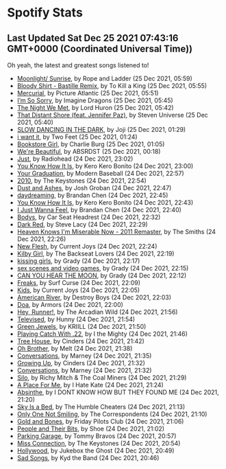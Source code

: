 
# Spotify Stats
## Last Updated Sat Dec 25 2021 07:43:16 GMT+0000 (Coordinated Universal Time))

Oh yeah, the latest and greatest songs listened to!

- [Moonlight/ Sunrise](https://www.last.fm/music/Rope+and+Ladder/_/Moonlight%2F+Sunrise), by Rope and Ladder (25 Dec 2021, 05:59)
- [Bloody Shirt - Bastille Remix](https://www.last.fm/music/To+Kill+a+King/_/Bloody+Shirt+-+Bastille+Remix), by To Kill a King (25 Dec 2021, 05:55)
- [Mercurial](https://www.last.fm/music/Picture+Atlantic/_/Mercurial), by Picture Atlantic (25 Dec 2021, 05:51)
- [I’m So Sorry](https://www.last.fm/music/Imagine+Dragons/_/I%E2%80%99m+So+Sorry), by Imagine Dragons (25 Dec 2021, 05:45)
- [The Night We Met](https://www.last.fm/music/Lord+Huron/_/The+Night+We+Met), by Lord Huron (25 Dec 2021, 05:42)
- [That Distant Shore (feat. Jennifer Paz)](https://www.last.fm/music/Steven+Universe/_/That+Distant+Shore+(feat.+Jennifer+Paz)), by Steven Universe (25 Dec 2021, 05:40)
- [SLOW DANCING IN THE DARK](https://www.last.fm/music/Joji/_/SLOW+DANCING+IN+THE+DARK), by Joji (25 Dec 2021, 01:29)
- [i want it](https://www.last.fm/music/Two+Feet/_/i+want+it), by Two Feet (25 Dec 2021, 01:24)
- [Bookstore Girl](https://www.last.fm/music/Charlie+Burg/_/Bookstore+Girl), by Charlie Burg (25 Dec 2021, 01:05)
- [We're Beautiful](https://www.last.fm/music/ABSRDST/_/We%27re+Beautiful), by ABSRDST (25 Dec 2021, 00:18)
- [Just](https://www.last.fm/music/Radiohead/_/Just), by Radiohead (24 Dec 2021, 23:02)
- [You Know How It Is](https://www.last.fm/music/Kero+Kero+Bonito/_/You+Know+How+It+Is), by Kero Kero Bonito (24 Dec 2021, 23:00)
- [Your Graduation](https://www.last.fm/music/Modern+Baseball/_/Your+Graduation), by Modern Baseball (24 Dec 2021, 22:57)
- [2010](https://www.last.fm/music/The+Keystones/_/2010), by The Keystones (24 Dec 2021, 22:54)
- [Dust and Ashes](https://www.last.fm/music/Josh+Groban/_/Dust+and+Ashes), by Josh Groban (24 Dec 2021, 22:47)
- [daydreaming](https://www.last.fm/music/Brandan+Chen/_/daydreaming), by Brandan Chen (24 Dec 2021, 22:45)
- [You Know How It Is](https://www.last.fm/music/Kero+Kero+Bonito/_/You+Know+How+It+Is), by Kero Kero Bonito (24 Dec 2021, 22:43)
- [I Just Wanna Feel](https://www.last.fm/music/Brandan+Chen/_/I+Just+Wanna+Feel), by Brandan Chen (24 Dec 2021, 22:40)
- [Bodys](https://www.last.fm/music/Car+Seat+Headrest/_/Bodys), by Car Seat Headrest (24 Dec 2021, 22:32)
- [Dark Red](https://www.last.fm/music/Steve+Lacy/_/Dark+Red), by Steve Lacy (24 Dec 2021, 22:29)
- [Heaven Knows I'm Miserable Now - 2011 Remaster](https://www.last.fm/music/The+Smiths/_/Heaven+Knows+I%27m+Miserable+Now+-+2011+Remaster), by The Smiths (24 Dec 2021, 22:26)
- [New Flesh](https://www.last.fm/music/Current+Joys/_/New+Flesh), by Current Joys (24 Dec 2021, 22:24)
- [Kilby Girl](https://www.last.fm/music/The+Backseat+Lovers/_/Kilby+Girl), by The Backseat Lovers (24 Dec 2021, 22:19)
- [kissing girls](https://www.last.fm/music/Grady/_/kissing+girls), by Grady (24 Dec 2021, 22:17)
- [sex scenes and video games](https://www.last.fm/music/Grady/_/sex+scenes+and+video+games), by Grady (24 Dec 2021, 22:15)
- [CAN YOU HEAR THE MOON](https://www.last.fm/music/Grady/_/CAN+YOU+HEAR+THE+MOON), by Grady (24 Dec 2021, 22:12)
- [Freaks](https://www.last.fm/music/Surf+Curse/_/Freaks), by Surf Curse (24 Dec 2021, 22:09)
- [Kids](https://www.last.fm/music/Current+Joys/_/Kids), by Current Joys (24 Dec 2021, 22:05)
- [American River](https://www.last.fm/music/Destroy+Boys/_/American+River), by Destroy Boys (24 Dec 2021, 22:03)
- [Doa](https://www.last.fm/music/Armors/_/Doa), by Armors (24 Dec 2021, 22:00)
- [Hey, Runner!](https://www.last.fm/music/The+Arcadian+Wild/_/Hey,+Runner!), by The Arcadian Wild (24 Dec 2021, 21:56)
- [Televised](https://www.last.fm/music/Hunny/_/Televised), by Hunny (24 Dec 2021, 21:54)
- [Green Jewels](https://www.last.fm/music/KRIILL/_/Green+Jewels), by KRIILL (24 Dec 2021, 21:50)
- [Playing Catch With .22](https://www.last.fm/music/I+the+Mighty/_/Playing+Catch+With+.22), by I the Mighty (24 Dec 2021, 21:46)
- [Tree House](https://www.last.fm/music/Cinders/_/Tree+House), by Cinders (24 Dec 2021, 21:42)
- [Oh Brother](https://www.last.fm/music/Melt/_/Oh+Brother), by Melt (24 Dec 2021, 21:38)
- [Conversations](https://www.last.fm/music/Marney/_/Conversations), by Marney (24 Dec 2021, 21:35)
- [Growing Up](https://www.last.fm/music/Cinders/_/Growing+Up), by Cinders (24 Dec 2021, 21:32)
- [Conversations](https://www.last.fm/music/Marney/_/Conversations), by Marney (24 Dec 2021, 21:32)
- [Silo](https://www.last.fm/music/Richy+Mitch+&+The+Coal+Miners/_/Silo), by Richy Mitch & The Coal Miners (24 Dec 2021, 21:29)
- [A Place For Me](https://www.last.fm/music/I+Hate+Kate/_/A+Place+For+Me), by I Hate Kate (24 Dec 2021, 21:24)
- [Absinthe](https://www.last.fm/music/I+DONT+KNOW+HOW+BUT+THEY+FOUND+ME/_/Absinthe), by I DONT KNOW HOW BUT THEY FOUND ME (24 Dec 2021, 21:20)
- [Sky Is a Bed](https://www.last.fm/music/The+Humble+Cheaters/_/Sky+Is+a+Bed), by The Humble Cheaters (24 Dec 2021, 21:13)
- [Only One Not Smiling](https://www.last.fm/music/The+Correspondents/_/Only+One+Not+Smiling), by The Correspondents (24 Dec 2021, 21:10)
- [Gold and Bones](https://www.last.fm/music/Friday+Pilots+Club/_/Gold+and+Bones), by Friday Pilots Club (24 Dec 2021, 21:06)
- [People and Their Bits](https://www.last.fm/music/Shoe/_/People+and+Their+Bits), by Shoe (24 Dec 2021, 21:02)
- [Parking Garage](https://www.last.fm/music/Tommy+Bravos/_/Parking+Garage), by Tommy Bravos (24 Dec 2021, 20:57)
- [Miss Connection](https://www.last.fm/music/The+Keystones/_/Miss+Connection), by The Keystones (24 Dec 2021, 20:54)
- [Hollywood](https://www.last.fm/music/Jukebox+the+Ghost/_/Hollywood), by Jukebox the Ghost (24 Dec 2021, 20:49)
- [Sad Songs](https://www.last.fm/music/Kyd+the+Band/_/Sad+Songs), by Kyd the Band (24 Dec 2021, 20:46)
